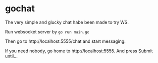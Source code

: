 # gochat
The very simple and glucky chat habe been made to try WS.

Run websocket server by 
```go run main.go```

Then go to http://localhost:5555/chat and start messaging.

If you need nobody, go home to http://localhost:5555. And press Submit until...
